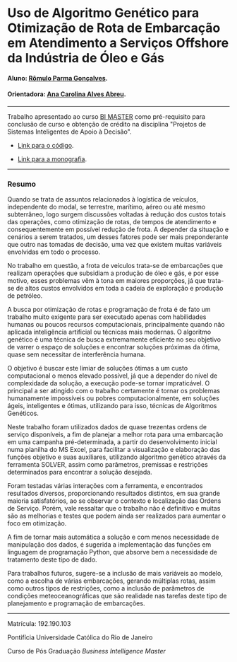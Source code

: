 # Uso de Algoritmo Genético para Otimização de Rota de Embarcação em Atendimento a Serviços Offshore da Indústria de Óleo e Gás

#### Aluno: [Rômulo Parma Gonçalves](https://github.com/romuloparma).

#### Orientadora: [Ana Carolina Alves Abreu](https://github.com/acarolina1612).

---

Trabalho apresentado ao curso [BI MASTER](https://ica.puc-rio.ai/bi-master) como pré-requisito para conclusão de curso e obtenção de crédito na disciplina "Projetos de Sistemas Inteligentes de Apoio à Decisão".

- [Link para o código](PROJFINAL_BIM_RomuloParma_v11.xlsx). 

- [Link para a monografia](PROJFINAL_BIM_RomuloParma_v11.pdf). 

---

### Resumo

Quando se trata de assuntos relacionados à logística de veículos, independente do modal, se terrestre, marítimo, aéreo ou até mesmo subterrâneo, logo surgem discussões voltadas à redução dos custos totais das operações, como otimização de rotas, de tempos de atendimento e consequentemente em possível redução de frota. A depender da situação e cenários a serem tratados, um desses fatores pode ser mais preponderante que outro nas tomadas de decisão, uma vez que existem muitas variáveis envolvidas em todo o processo. 

No trabalho em questão, a frota de veículos trata-se de embarcações que realizam operações que subsidiam a produção de óleo e gás, e por esse motivo, esses problemas vêm à tona em maiores proporções, já que trata-se de altos custos envolvidos em toda a cadeia de exploração e produção de petróleo.

A busca por otimização de rotas e programação de frota é de fato um trabalho muito exigente para ser executado apenas com habilidades humanas ou poucos recursos computacionais, principalmente quando não aplicada inteligência artificial ou técnicas mais modernas. O algoritmo genético é uma técnica de busca extremamente eficiente no seu objetivo de varrer o espaço de soluções e encontrar soluções próximas da ótima, quase sem necessitar de interferência humana.

O objetivo é buscar este limiar de soluções ótimas a um custo computacional o menos elevado possível, já que a depender do nível de complexidade da solução, a execução pode-se tornar impraticável. O principal a ser atingido com o trabalho certamente é tornar os problemas humanamente impossíveis ou pobres computacionalmente, em soluções ágeis, inteligentes e ótimas, utilizando para isso, técnicas de Algoritmos Genéticos.

Neste trabalho foram utilizados dados de quase trezentas ordens de serviço disponíveis, a fim de planejar a melhor rota para uma embarcação em uma campanha pré-determinada, a partir do desenvolvimento inicial numa planilha do MS Excel, para facilitar a visualização e elaboração das funções objetivo e suas auxiliares, utilizando algoritmo genético através da ferramenta SOLVER, assim como parâmetros, premissas e restrições determinados para encontrar a solução desejada.

Foram testadas várias interações com a ferramenta, e encontrados resultados diversos, proporcionando resultados distintos, em sua grande maioria satisfatórios, ao se observar o contexto e localização das Ordens de Serviço. Porém, vale ressaltar que o trabalho não é definitivo e muitas são as melhorias e testes que podem ainda ser realizados para aumentar o foco em otimização.

A fim de tornar mais automática a solução e com menos necessidade de manipulação dos dados, é sugerida a implementação das funções em linguagem de programação Python, que absorve bem a necessidade de tratamento deste tipo de dado.

Para trabalhos futuros, sugere-se a inclusão de mais variáveis ao modelo, como a escolha de várias embarcações, gerando múltiplas rotas, assim como outros tipos de restrições, como a inclusão de parâmetros de condições meteoceanográficas que são realidade nas tarefas deste tipo de planejamento e programação de embarcações.

---

Matrícula: 192.190.103

Pontifícia Universidade Católica do Rio de Janeiro

Curso de Pós Graduação *Business Intelligence Master*
